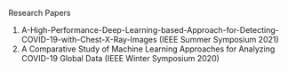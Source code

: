 Research Papers
1. A-High-Performance-Deep-Learning-based-Approach-for-Detecting-COVID-19-with-Chest-X-Ray-Images (IEEE Summer Symposium 2021)
2. A Comparative Study of Machine Learning Approaches for Analyzing COVID-19 Global Data (IEEE Winter Symposium 2020)
